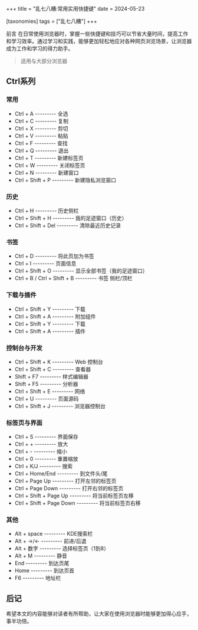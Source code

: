 +++
title = "乱七八糟:常用实用快捷键"
date = 2024-05-23

[taxonomies]
tags = ["乱七八糟"]
+++

前言 在日常使用浏览器时，掌握一些快捷键和技巧可以节省大量时间，提高工作和学习效率。通过学习和实践，能够更加轻松地应对各种网页浏览场景，让浏览器成为工作和学习的得力助手。

<!-- more -->

> 适用与大部分浏览器

## Ctrl系列
### 常用
- Ctrl + A --------- 全选
- Ctrl + C --------- 复制
- Ctrl + X --------- 剪切
- Ctrl + V --------- 粘贴
- Ctrl + F --------- 查找
- Ctrl + Q --------- 退出
- Ctrl + T --------- 新建标签页
- Ctrl + W --------- 关闭标签页
- Ctrl + N --------- 新建窗口
- Ctrl + Shift + P --------- 新建隐私浏览窗口
### 历史
- Ctrl + H  ---------            历史侧栏
- Ctrl + Shift + H  ---------    我的足迹窗口（历史）
- Ctrl + Shift + Del  ---------  清除最近历史记录
### 书签
- Ctrl + D  ---------            将此页加为书签
- Ctrl + I  ---------            页面信息
- Ctrl + Shift + O  ---------    显示全部书签（我的足迹窗口）
- Ctrl + B  /  Ctrl + Shift + B  ---------   书签 侧栏/顶栏 
### 下载与插件
- Ctrl + Shift + Y  ---------    下载 
- Ctrl + Shift + A   ---------   附加组件
- Ctrl + Shift + Y   ---------   下载   
- Ctrl + Shift + A   ---------   插件
### 控制台与开发
- Ctrl + Shift + K ---------  Web 控制台
- Ctrl + Shift + C ---------  查看器
- Shift + F7 ---------        样式编辑器
- Shift + F5 ---------        分析器
- Ctrl + Shift + E ---------  网络
- Ctrl + U ---------          页面源码
- Ctrl + Shift + J ---------  浏览器控制台
### 标签页与界面
- Ctrl + S ---------           界面保存
- Ctrl + + ---------           放大
- Ctrl + - ---------           缩小
- Ctrl + 0 ---------           重置缩放
- Ctrl + K/J ---------         搜索
- Ctrl + Home/End ---------    到文件头/尾
- Ctrl + Page Up ---------     打开左邻的标签页
- Ctrl + Page Down ---------   打开右邻的标签页
- Ctrl + Shift + Page Up ---------  将当前标签页左移
- Ctrl + Shift + Page Down ---------  将当前标签页右移

### 其他

- Alt + space ---------      KDE搜索栏
- Alt + ->/<- ---------      前进/后退
- Alt + 数字 ---------        选择标签页（1到8）
- Alt + M ---------         静音
- End  ---------             到达页尾
- Home  ---------            到达页首
- F6   --------- 地址栏

## 后记

希望本文的内容能够对读者有所帮助，让大家在使用浏览器时能够更加得心应手，事半功倍。